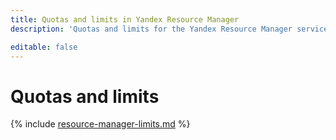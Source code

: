 ```yaml
---
title: Quotas and limits in Yandex Resource Manager
description: 'Quotas and limits for the Yandex Resource Manager service are not defined.'

editable: false
---
```


# Quotas and limits

{% include [resource-manager-limits.md](../../_includes/resource-manager-limits.md) %}

